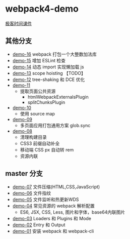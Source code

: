 # webpack4-demo

[极客时间课件](https://github.com/lalalazero/geektime-webpack-course)

## 其他分支

- [demo-16](https://github.com/lalalazero/webpack4-demo/blob/demo-16/demo.md) webpack 打包一个大整数加法库 
- [demo-15](https://github.com/lalalazero/webpack4-demo/blob/demo-15/demo.md) 增加 ESLint 检查 
- [demo-14](https://github.com/lalalazero/webpack4-demo/blob/demo-14/demo.md) 动态 import 实现懒加载 js
- [demo-13](https://github.com/lalalazero/webpack4-demo/blob/demo-13/demo.md) scope hoisting  【TODO】
- [demo-12](https://github.com/lalalazero/webpack4-demo/blob/demo-12/demo.md) tree-shaking 和 DCE 优化
- [demo-11](https://github.com/lalalazero/webpack4-demo/blob/demo-11/demo.md)
    - 提取页面公共资源 
        - htmlWebpackExternalsPlugin
        - splitChunksPlugin
- [demo-10](https://github.com/lalalazero/webpack4-demo/blob/demo-10/demo.md)
    - 使用 source map
- [demo-09](https://github.com/lalalazero/webpack4-demo/blob/demo-09/demo.md) 
    - 多页面应用打包通用方案 glob.sync
- [demo-08](https://github.com/lalalazero/webpack4-demo/blob/demo-08/demo.md) 
    - 清理构建目录
    - CSS3 前缀自动补全
    - 移动端 CSS px 自动转 rem
    - 资源内联

## master 分支
- [demo-07](https://github.com/lalalazero/webpack4-demo/tree/master/demo-07) 文件压缩(HTML,CSS,JavaScript)
- [demo-06](https://github.com/lalalazero/webpack4-demo/tree/master/demo-06) 文件指纹
- [demo-05](https://github.com/lalalazero/webpack4-demo/tree/master/demo-05) 文件监听和热更新WDS
- [demo-04](https://github.com/lalalazero/webpack4-demo/tree/master/demo-04) 常见资源的 webpack 解析配置
    - ES6, JSX, CSS, Less, 图片和字体，base64内联图片
- [demo-03](https://github.com/lalalazero/webpack4-demo/tree/master/demo-03) Loaders 和 Plugins 和 Mode
- [demo-02](https://github.com/lalalazero/webpack4-demo/tree/master/demo-02) Entry 和 Output
- [demo-01](https://github.com/lalalazero/webpack4-demo/tree/master/demo-01) 安装 webpack 和 webpack-cli





